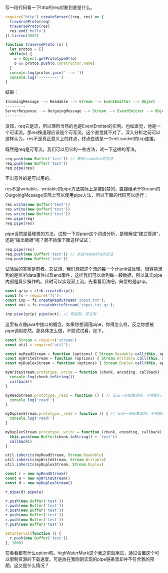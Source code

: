 写一段代码看一下http的req对象到底是什么。

```js
require('http').createServer((req, res) => {
  traverseProto(req)
  traverseProto(res)
  res.end('hello')
}).listen(3002)

function traverseProto (o) {
  let protos = []
  while(o) {
    o = Object.getPrototypeOf(o)
    o && protos.push(o.constructor.name)
  }
  console.log(protos.join(' --> '))
  console.log('---------')
}
```

结果：

```js
IncomingMessage --> Readable --> Stream --> EventEmitter --> Object
---------
ServerResponse --> OutgoingMessage --> Stream --> EventEmitter --> Object
---------
```

没错，req它是流，所以理所当然的也是EventEmitter的实例。也如直觉，他是一个可读流。那res按道理应该是个可写流，这个直觉就不对了，深入分析之前可以这样认为，res不是真正意义上的终点，终点应该是一个net.socket的tcp连接。

既然是req是可写流，我们可以用它的一些方法，试一下这样的写法。

```js
req.push(new Buffer('test')) // 来自readable的方法
req.push(new Buffer('test'))
req.pipe(res)
```

不出意外的是可以用的。

res不是writable，writable的pipe方法实际上是被封禁的，直接继承于Stream的OutgoingMessage实际上可以使用pipe方法，所以下面的代码可以运行：

```js
res.write(new Buffer('test'))
res.write(new Buffer('test'))
res.write(new Buffer('test'))
res.pipe(req)
req.pipe(res)
```

pipe当然是最理想的方法，试想一下对pipe这个词语分析，是理解成“建立管道”，还是“输出数据”呢？那不妨像下面这样试试：

```js
req.pipe(res)
req.push(new Buffer('test')) // 来自readable的方法
req.push(new Buffer('test'))
```

试验后的答案是前者。又试想，我们想把这个流的每一个chunk做处理，很容易想到的是监听data事件以及end事件，这样我们可以收到每一段数据，所以其实pipe内部是异步操作的。此时可以实现双工流，先看看用法吧，典型的是gzip。

```js
const gzip = zlib.createGzip();
const fs = require('fs');
const inp = fs.createReadStream('input.txt');
const out = fs.createWriteStream('input.txt.gz');

inp.pipe(gzip).pipe(out); // 可被写，可去写
```

这里有点像java中接口的概念，如果你想调用pipe，你得怎么样，反之你想被pipe调用亦然。那具体怎么做，不妨试试看，如下。

```js
const Stream = require('stream')
const util = require('util');

const myReadStream = function (options) { Stream.Readable.call(this, options) }
const myWriteStream = function (options) { Stream.Writable.call(this, options) }
const myDuplexStream = function (options) { Stream.Duplex.call(this, options) }

myWriteStream.prototype._write = function (chunk, encoding, callback) {
  console.log(chunk.toString())
  callback()
}

myReadStream.prototype._read = function () { // 反正一开始要调用，干啥都行，不干也行
  console.log('read!')
}

myDuplexStream.prototype._read = function () { // 反正一开始要调用，干啥都行，不干也行
  console.log('read!')
}

myDuplexStream.prototype._write = function (chunk, encoding, callback) { // 反正一开始要调用，干啥都行，不干也行
  this.push(new Buffer(chunk.toString() + 'test'))
  callback()
}

util.inherits(myReadStream, Stream.Readable)
util.inherits(myWriteStream, Stream.Writable)
util.inherits(myDuplexStream, Stream.Duplex)

const r = new myReadStream()
const w = new myWriteStream()
const d = new myDuplexStream()

r.pipe(d).pipe(w)

r.push(new Buffer('test'))
r.push(new Buffer('test'))
r.push(new Buffer('test'))
r.push(new Buffer('test'))
r.push(new Buffer('test'))
r.push(new Buffer('test'))

setInterval(function () {
  r.push(new Buffer('test'))
}, 1000)
```

在看看都有什么option吧。highWaterMark这个我之前就用过，通过设置这个可以限制资源的下载速度。可是放在我刚刚实现的pipe链条里却并不符合我的预期，这又是什么情况？